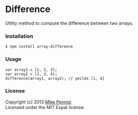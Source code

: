 # Difference

Utility method to compute the difference between two arrays.

###  Installation

    $ npm install array-difference

###  Usage

    var array1 = [1, 2, 3];
    var array2 = [2, 3, 4];
    difference(array1, array2); // yeilds [1, 4]

###  License

Copyright (c) 2013 [Mike Pennisi](https://github.com/jugglinmike)  
Licensed under the MIT Expat license.
